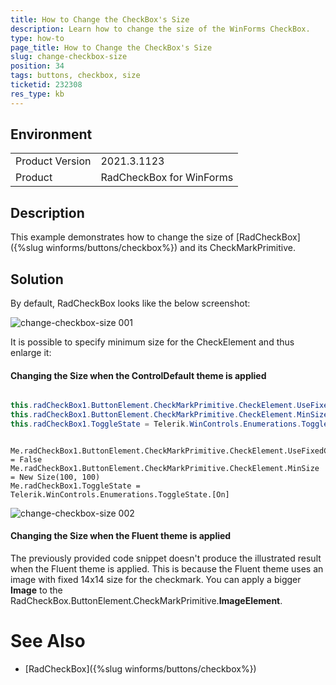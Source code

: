 ```yaml
---
title: How to Change the CheckBox's Size  
description: Learn how to change the size of the WinForms CheckBox.  
type: how-to
page_title: How to Change the CheckBox's Size   
slug: change-checkbox-size
position: 34
tags: buttons, checkbox, size
ticketid: 232308 
res_type: kb
---
```


## Environment
<table>
	<tr>
		<td>Product Version</td>
		<td>2021.3.1123</td>
	</tr>
	<tr>
		<td>Product</td>
		<td>RadCheckBox for WinForms</td>
	</tr>
</table>


## Description

This example demonstrates how to change the size of [RadCheckBox]({%slug winforms/buttons/checkbox%}) and its CheckMarkPrimitive.  

## Solution

By default, RadCheckBox looks like the below screenshot:

![change-checkbox-size 001](images/change-checkbox-size001.png)

It is possible to specify minimum size for the CheckElement and thus enlarge it: 

#### Changing the Size when the ControlDefault theme is applied


````C#

this.radCheckBox1.ButtonElement.CheckMarkPrimitive.CheckElement.UseFixedCheckSize = false;
this.radCheckBox1.ButtonElement.CheckMarkPrimitive.CheckElement.MinSize = new Size(100, 100);
this.radCheckBox1.ToggleState = Telerik.WinControls.Enumerations.ToggleState.On; 

````
````VB.NET

Me.radCheckBox1.ButtonElement.CheckMarkPrimitive.CheckElement.UseFixedCheckSize = False
Me.radCheckBox1.ButtonElement.CheckMarkPrimitive.CheckElement.MinSize = New Size(100, 100)
Me.radCheckBox1.ToggleState = Telerik.WinControls.Enumerations.ToggleState.[On]

````

![change-checkbox-size 002](images/change-checkbox-size002.png)

#### Changing the Size when the Fluent theme is applied

The previously provided code snippet doesn't produce the illustrated result when the Fluent theme is applied. This is because the Fluent theme uses an image with fixed 14x14 size for the checkmark. You can apply a bigger **Image** to the RadCheckBox.ButtonElement.CheckMarkPrimitive.**ImageElement**.

# See Also
* [RadCheckBox]({%slug winforms/buttons/checkbox%})
